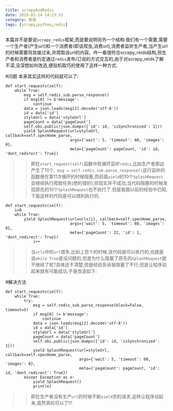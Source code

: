 ```yaml
---
title: scrapyAndRedis
date: 2019-01-24 14:23:53
category: 爬虫
tags: [scrapy,python,redis]
---
```

本篇并不是要说`scrapy_redis`框架,而是要说明另外一个结构:我们有一个需要,需要一个生产者(产生url)和一个消费者(即该爬虫,消费url),消费者监听生产者,当产生url的时候需要将其接过来,并爬取该url的内容。咋一看很符合scrapy_reids结构,但生产者和消费者是约定通过`redis`发布/订阅的方式交互的,由于对scrapy_reids了解不深,没深想如何改造,便投机取巧的使用了这样一种方式.
<!--more-->
#问题
本来其实这样的代码就可以了:
```
def start_requests(self):
    while True:
        msg = self.redis_sub.parse_response()
        if msg[0] != b'message':
            continue
        data = json.loads(msg[2].decode('utf-8'))
        id = data['id']
        styleUrl = data['styleUrl']
        pageCount = data['pageCount']
        self.obi.public(json.dumps({'id': id, 'isSynchronized': 1}))
        yield SplashRequest(url=styleUrl, callback=self.specHome_parse,
                            args={'wait': 5, 'timeout': 60, 'images': 0},
                            meta={'pageCount': pageCount, 'id': id, 'dont_redirect': True})
```

>>即在`start_request(self)`函数中死循环监听`redis`,比如生产者那边产生了10个,` msg = self.redis_sub.parse_response()`这行监听的函数便在第11次循环的时候阻塞,而前面`yield`的10个`SplashRequest`会继续执行爬取任务(想的很好),但现实并不成功,当代码阻塞的时候发现原先的10个`SplashRequest`也不执行了.但是我我以前的经验中已知,下面这样的代码是可以顺利执行的.

```
def start_requests(self):
    i=0
    while True:
        yield SplashRequest(url=urls[i], callback=self.specHome_parse,
                            args={'wait': 5, 'timeout': 60, 'images': 0},
                            meta={'pageCount': 22, 'id': 1, 'dont_redirect': True})
            i++
```

>>当`urls`中的`url`很多,比如上百个的时候,该代码是可以执行的,也就是说`while True`是没问题的,但是为什么阻塞了原先的`SplashRequest`就不继续了呢?具体还不清楚,但是经验告诉我阻塞了不行,但是让程序动起来就有可能成功,于是改造如下:

#解决方法
```
def start_requests(self):
    while True:
        try:
            msg = self.redis_sub.parse_response(block=False, timeout=5)
            if msg[0] != b'message':
                continue
            data = json.loads(msg[2].decode('utf-8'))
            id = data['id']
            styleUrl = data['styleUrl']
            pageCount = data['pageCount']
            self.obi.public(json.dumps({'id': id, 'isSynchronized': 1}))
            yield SplashRequest(url=styleUrl, callback=self.specHome_parse,
                                args={'wait': 5, 'timeout': 60, 'images': 0},
                                meta={'pageCount': pageCount, 'id': id, 'dont_redirect': True})
        except Exception as e:
            yield SplashRequest()
            print(e)
```
>>即在生产者没有生产`url`的时候不断`yield`空的请求,这样让程序动起来,竟然真的可以了!!!